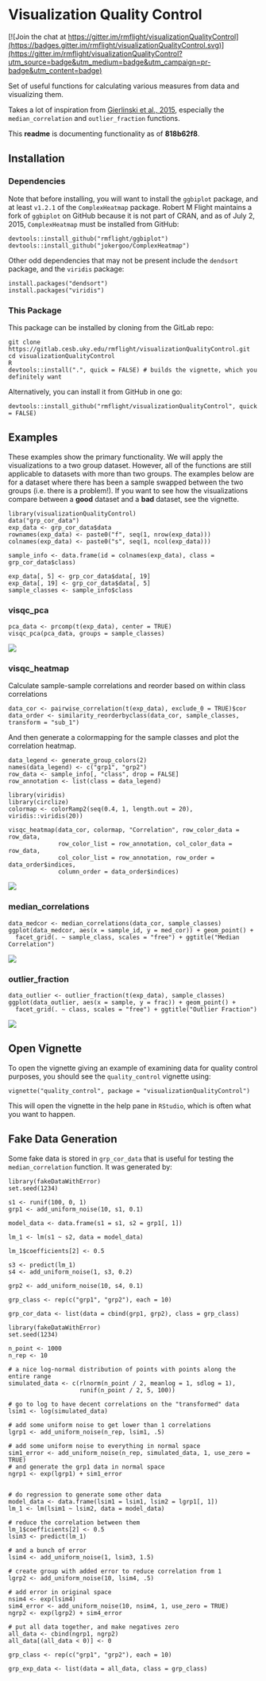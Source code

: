 Visualization Quality Control
=============================

[![Join the chat at https://gitter.im/rmflight/visualizationQualityControl](https://badges.gitter.im/rmflight/visualizationQualityControl.svg)](https://gitter.im/rmflight/visualizationQualityControl?utm_source=badge&utm_medium=badge&utm_campaign=pr-badge&utm_content=badge)

Set of useful functions for calculating various measures from data and
visualizing them.

Takes a lot of inspiration from [Gierlinski et al.,
2015](https://dx.doi.org/10.1093/bioinformatics/btv425), especially the
`median_correlation` and `outlier_fraction` functions.

This **readme** is documenting functionality as of **818b62f8**.

Installation
------------

### Dependencies

Note that before installing, you will want to install the `ggbiplot`
package, and at least `v1.2.1` of the `ComplexHeatmap` package. Robert M
Flight maintains a fork of `ggbiplot` on GitHub because it is not part
of CRAN, and as of July 2, 2015, `ComplexHeatmap` must be installed from
GitHub:

    devtools::install_github("rmflight/ggbiplot")
    devtools::install_github("jokergoo/ComplexHeatmap")

Other odd dependencies that may not be present include the `dendsort`
package, and the `viridis` package:

    install.packages("dendsort")
    install.packages("viridis")

### This Package

This package can be installed by cloning from the GitLab repo:

    git clone https://gitlab.cesb.uky.edu/rmflight/visualizationQualityControl.git
    cd visualizationQualityControl
    R
    devtools::install(".", quick = FALSE) # builds the vignette, which you definitely want

Alternatively, you can install it from GitHub in one go:

    devtools::install_github("rmflight/visualizationQualityControl", quick = FALSE)

Examples
--------

These examples show the primary functionality. We will apply the
visualizations to a two group dataset. However, all of the functions are
still applicable to datasets with more than two groups. The examples
below are for a dataset where there has been a sample swapped between
the two groups (i.e. there is a problem!). If you want to see how the
visualizations compare between a **good** dataset and a **bad** dataset,
see the vignette.

    library(visualizationQualityControl)
    data("grp_cor_data")
    exp_data <- grp_cor_data$data
    rownames(exp_data) <- paste0("f", seq(1, nrow(exp_data)))
    colnames(exp_data) <- paste0("s", seq(1, ncol(exp_data)))

    sample_info <- data.frame(id = colnames(exp_data), class = grp_cor_data$class)

    exp_data[, 5] <- grp_cor_data$data[, 19]
    exp_data[, 19] <- grp_cor_data$data[, 5]
    sample_classes <- sample_info$class

### visqc\_pca

    pca_data <- prcomp(t(exp_data), center = TRUE)
    visqc_pca(pca_data, groups = sample_classes)

![](README_files/figure-markdown_strict/do_pca-1.png)<!-- -->

### visqc\_heatmap

Calculate sample-sample correlations and reorder based on within class
correlations

    data_cor <- pairwise_correlation(t(exp_data), exclude_0 = TRUE)$cor
    data_order <- similarity_reorderbyclass(data_cor, sample_classes, transform = "sub_1")

And then generate a colormapping for the sample classes and plot the
correlation heatmap.

    data_legend <- generate_group_colors(2)
    names(data_legend) <- c("grp1", "grp2")
    row_data <- sample_info[, "class", drop = FALSE]
    row_annotation <- list(class = data_legend)

    library(viridis)
    library(circlize)
    colormap <- colorRamp2(seq(0.4, 1, length.out = 20), viridis::viridis(20))

    visqc_heatmap(data_cor, colormap, "Correlation", row_color_data = row_data,
                  row_color_list = row_annotation, col_color_data = row_data,
                  col_color_list = row_annotation, row_order = data_order$indices,
                  column_order = data_order$indices)

![](README_files/figure-markdown_strict/colormapandheatmap-1.png)<!-- -->

### median\_correlations

    data_medcor <- median_correlations(data_cor, sample_classes)
    ggplot(data_medcor, aes(x = sample_id, y = med_cor)) + geom_point() + 
      facet_grid(. ~ sample_class, scales = "free") + ggtitle("Median Correlation")

![](README_files/figure-markdown_strict/median_correlations-1.png)<!-- -->

### outlier\_fraction

    data_outlier <- outlier_fraction(t(exp_data), sample_classes)
    ggplot(data_outlier, aes(x = sample, y = frac)) + geom_point() + 
      facet_grid(. ~ class, scales = "free") + ggtitle("Outlier Fraction")

![](README_files/figure-markdown_strict/outlier_fraction-1.png)<!-- -->

Open Vignette
-------------

To open the vignette giving an example of examining data for quality
control purposes, you should see the `quality_control` vignette using:

    vignette("quality_control", package = "visualizationQualityControl")

This will open the vignette in the help pane in `RStudio`, which is
often what you want to happen.

Fake Data Generation
--------------------

Some fake data is stored in `grp_cor_data` that is useful for testing
the `median_correlation` function. It was generated by:

    library(fakeDataWithError)
    set.seed(1234)

    s1 <- runif(100, 0, 1)
    grp1 <- add_uniform_noise(10, s1, 0.1)

    model_data <- data.frame(s1 = s1, s2 = grp1[, 1])

    lm_1 <- lm(s1 ~ s2, data = model_data)

    lm_1$coefficients[2] <- 0.5

    s3 <- predict(lm_1)
    s4 <- add_uniform_noise(1, s3, 0.2)

    grp2 <- add_uniform_noise(10, s4, 0.1)

    grp_class <- rep(c("grp1", "grp2"), each = 10)

    grp_cor_data <- list(data = cbind(grp1, grp2), class = grp_class)

    library(fakeDataWithError)
    set.seed(1234)

    n_point <- 1000
    n_rep <- 10

    # a nice log-normal distribution of points with points along the entire range
    simulated_data <- c(rlnorm(n_point / 2, meanlog = 1, sdlog = 1),
                        runif(n_point / 2, 5, 100))

    # go to log to have decent correlations on the "transformed" data
    lsim1 <- log(simulated_data)

    # add some uniform noise to get lower than 1 correlations
    lgrp1 <- add_uniform_noise(n_rep, lsim1, .5)

    # add some uniform noise to everything in normal space
    sim1_error <- add_uniform_noise(n_rep, simulated_data, 1, use_zero = TRUE)
    # and generate the grp1 data in normal space
    ngrp1 <- exp(lgrp1) + sim1_error


    # do regression to generate some other data
    model_data <- data.frame(lsim1 = lsim1, lsim2 = lgrp1[, 1])
    lm_1 <- lm(lsim1 ~ lsim2, data = model_data)

    # reduce the correlation between them
    lm_1$coefficients[2] <- 0.5
    lsim3 <- predict(lm_1)

    # and a bunch of error
    lsim4 <- add_uniform_noise(1, lsim3, 1.5)

    # create group with added error to reduce correlation from 1
    lgrp2 <- add_uniform_noise(10, lsim4, .5)

    # add error in original space
    nsim4 <- exp(lsim4)
    sim4_error <- add_uniform_noise(10, nsim4, 1, use_zero = TRUE)
    ngrp2 <- exp(lgrp2) + sim4_error

    # put all data together, and make negatives zero
    all_data <- cbind(ngrp1, ngrp2)
    all_data[(all_data < 0)] <- 0

    grp_class <- rep(c("grp1", "grp2"), each = 10)

    grp_exp_data <- list(data = all_data, class = grp_class)
